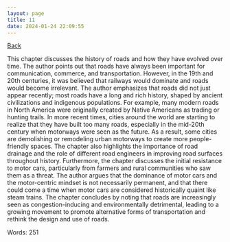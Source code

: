 ```yaml
---
layout: page
title: 11
date: 2024-01-24 22:09:55
---
```


[Back](./)


This chapter discusses the history of roads and how they have evolved over time. The author points out that roads have always been important for communication, commerce, and transportation. However, in the 19th and 20th centuries, it was believed that railways would dominate and roads would become irrelevant. The author emphasizes that roads did not just appear recently; most roads have a long and rich history, shaped by ancient civilizations and indigenous populations. For example, many modern roads in North America were originally created by Native Americans as trading or hunting trails. In more recent times, cities around the world are starting to realize that they have built too many roads, especially in the mid-20th century when motorways were seen as the future. As a result, some cities are demolishing or remodeling urban motorways to create more people-friendly spaces. The chapter also highlights the importance of road drainage and the role of different road engineers in improving road surfaces throughout history. Furthermore, the chapter discusses the initial resistance to motor cars, particularly from farmers and rural communities who saw them as a threat. The author argues that the dominance of motor cars and the motor-centric mindset is not necessarily permanent, and that there could come a time when motor cars are considered historically quaint like steam trains. The chapter concludes by noting that roads are increasingly seen as congestion-inducing and environmentally detrimental, leading to a growing movement to promote alternative forms of transportation and rethink the design and use of roads.

Words: 251